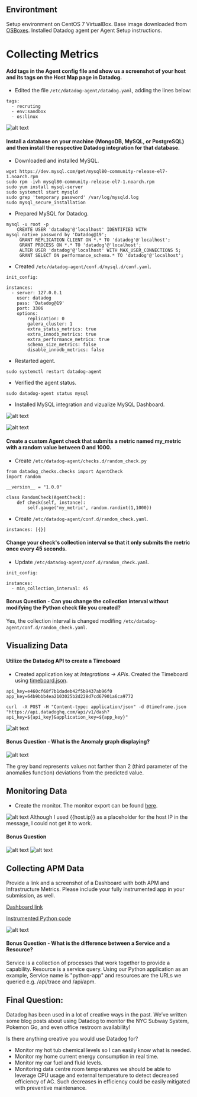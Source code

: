 ## Environtment

Setup environment on CentOS 7 VirtualBox.  Base image downloaded from [OSBoxes](https://www.osboxes.org/centos/#centos-7-1804-vbox).  Installed Datadog agent per Agent Setup instructions.

# Collecting Metrics
#### Add tags in the Agent config file and show us a screenshot of your host and its tags on the Host Map page in Datadog.
* Edited the file `/etc/datadog-agent/datadog.yaml`, adding the lines below:
```
tags:
  - recruting
  - env:sandbox
  - os:linux
```
![alt text](images/img01.PNG)
#### Install a database on your machine (MongoDB, MySQL, or PostgreSQL) and then install the respective Datadog integration for that database.
* Downloaded and installed MySQL.
```
wget https://dev.mysql.com/get/mysql80-community-release-el7-1.noarch.rpm
sudo rpm -ivh mysql80-community-release-el7-1.noarch.rpm
sudo yum install mysql-server
sudo systemctl start mysqld
sudo grep 'temporary password' /var/log/mysqld.log
sudo mysql_secure_installation
```

* Prepared MySQL for Datadog.
```
mysql -u root -p
    CREATE USER 'datadog'@'localhost' IDENTIFIED WITH mysql_native_password by 'Datadog@19';
     GRANT REPLICATION CLIENT ON *.* TO 'datadog'@'localhost';
     GRANT PROCESS ON *.* TO 'datadog'@'localhost';
     ALTER USER 'datadog'@'localhost' WITH MAX_USER_CONNECTIONS 5;
     GRANT SELECT ON performance_schema.* TO 'datadog'@'localhost';
```
* Created `/etc/datadog-agent/conf.d/mysql.d/conf.yaml`.
```
init_config:

instances:
  - server: 127.0.0.1
    user: datadog
    pass: 'Datadog@19'
    port: 3306
    options:
        replication: 0
        galera_cluster: 1
        extra_status_metrics: true
        extra_innodb_metrics: true
        extra_performance_metrics: true
        schema_size_metrics: false
        disable_innodb_metrics: false
```
* Restarted agent.
```
sudo systemctl restart datadog-agent
```
* Verified the agent status.
```
sudo datadog-agent status mysql
```
* Installed MySQL integration and vizualize MySQL Dashboard.

![alt text](images/img09.PNG)

![alt text](images/img02.PNG)


#### Create a custom Agent check that submits a metric named my_metric with a random value between 0 and 1000.
* Create `/etc/datadog-agent/checks.d/random_check.py`
```
from datadog_checks.checks import AgentCheck
import random

__version__ = "1.0.0"

class RandomCheck(AgentCheck):
    def check(self, instance):
        self.gauge('my_metric', random.randint(1,1000))
```
* Create `/etc/datadog-agent/conf.d/random_check.yaml`.
```
instances: [{}]
```
#### Change your check's collection interval so that it only submits the metric once every 45 seconds.
* Update `/etc/datadog-agent/conf.d/random_check.yaml`.
```
init_config:

instances:
  - min_collection_interval: 45
```
#### Bonus Question -  Can you change the collection interval without modifying the Python check file you created?
Yes, the collection interval is changed modifing   `/etc/datadog-agent/conf.d/random_check.yaml`.

## Visualizing Data
#### Utilize the Datadog API to create a Timeboard
* Created application key at *Integrations -> APIs*.  Created the Timeboard using [timeboard.json](timeboard.json).

```
api_key=e460cf68f7b1dadeb42f5b9437ab96f0
app_key=64b9bbb4ea2103025b2d228d7cd67901a6ca9772

curl  -X POST -H "Content-type: application/json" -d @timeframe.json "https://api.datadoghq.com/api/v1/dash?api_key=${api_key}&application_key=${app_key}"
```
![alt text](images/img03.PNG)

#### Bonus Question - What is the Anomaly graph displaying?
![alt text](images/img04.PNG)

The grey band represents values not farther than 2 (third parameter of the anomalies function) deviations from the predicted value.

## Monitoring Data
* Create the monitor.  The monitor export can be found [here](monitor.json).

![alt text](images/img10.PNG)
Although I used {{host.ip}} as a placeholder for the host IP in the message, I could not get it to work.

#### Bonus Question
![alt text](images/img05.PNG)
![alt text](images/img08.PNG)

## Collecting APM Data

Provide a link and a screenshot of a Dashboard with both APM and Infrastructure Metrics.  Please include your fully instrumented app in your submission, as well.

[Dashboard link](https://p.datadoghq.com/sb/b4bf04fba-afbd7bd697609f5805e72fccd1e2f419)

[Instrumented Python code](app.py)

![alt text](images/img07.PNG)

#### Bonus Question - What is the difference between a Service and a Resource?
Service is a collection of processes that work together to provide a capability. Resource is a service query.  Using our Python application as an example, Service name is "python-app" and resources are the URLs we queried e.g. /api/trace and /api/apm.

## Final Question:
Datadog has been used in a lot of creative ways in the past. We’ve written some blog posts about using Datadog to monitor the NYC Subway System, Pokemon Go, and even office restroom availability!

Is there anything creative you would use Datadog for?

* Monitor my hot tub chemical levels so I can easily know what is needed.
* Monitor my home current energy consumption in real time.
* Monitor my car fuel and fluid levels.
* Monitoring data centre room temperatures we should be able to leverage CPU usage and external temperature to detect decreased efficiency of AC.  Such decreases in efficiency could be easily mitigated with preventive maintenance.
